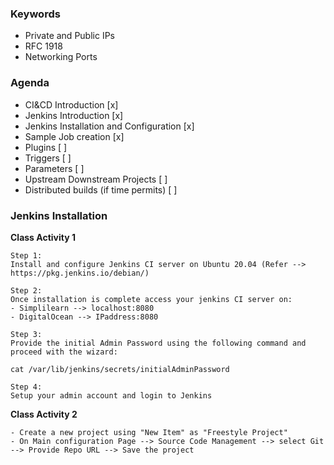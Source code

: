 

### Keywords

- Private and Public IPs
- RFC 1918
- Networking Ports


### Agenda

- CI&CD Introduction [x]
- Jenkins Introduction [x]
- Jenkins Installation and Configuration [x]
- Sample Job creation [x]
- Plugins [ ]
- Triggers [ ]
- Parameters [ ]
- Upstream Downstream Projects [ ]
- Distributed builds (if time permits) [ ]




### Jenkins Installation

**Class Activity 1**
````
Step 1:
Install and configure Jenkins CI server on Ubuntu 20.04 (Refer --> https://pkg.jenkins.io/debian/)

Step 2:
Once installation is complete access your jenkins CI server on:
- Simplilearn --> localhost:8080
- DigitalOcean --> IPaddress:8080

Step 3:
Provide the initial Admin Password using the following command and proceed with the wizard:

cat /var/lib/jenkins/secrets/initialAdminPassword

Step 4:
Setup your admin account and login to Jenkins

````

**Class Activity 2**
````
- Create a new project using "New Item" as "Freestyle Project"
- On Main configuration Page --> Source Code Management --> select Git --> Provide Repo URL --> Save the project

````
